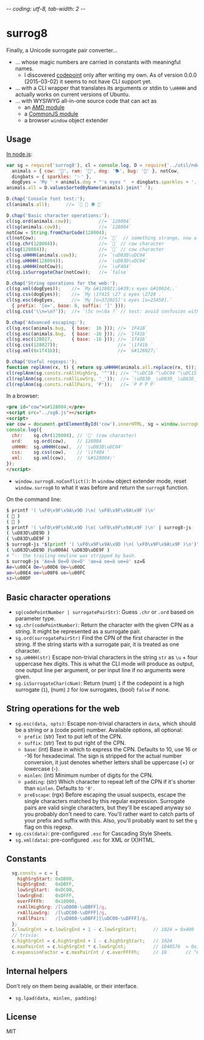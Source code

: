 -*- coding: utf-8, tab-width: 2 -*-

surrog8
=======
Finally, a Unicode surrogate pair converter…
  * … whose magic numbers are carried in constants with meaningful names.
    * I discovered [codepoint](https://www.npmjs.com/package/codepoint)
      only after writing my own. As of version 0.0.0 (2015-03-02) it seems
      to not have CLI support yet.
  * … with a CLI wrapper that translates its arguments or stdin to `\uHHHH`
    and actually works on current versions of Ubuntu.
  * … with WYSIWYG all-in-one source code that can act as
    * an [AMD module][wp-amd]
    * a [CommonJS module][wp-cjs]
    * a browser `window` object extender


Usage
-----
[In node.js](demo/animals.node.js):
```javascript
var sg = require('surrog8'), cl = console.log, D = require('../util/ndemo'),
  animals = { cow: '🐄', ram: '🐏', dog: '🐕', bug: '🐛' }, notCow,
  dingbats = { sparkles: '✨' },
  dogEyes = 'My ' + animals.dog + "'s eyes "  + dingbats.sparkles + '.';
animals.all = D.valuesSortedByName(animals).join(' ');

D.chap('Console font test:');
cl(animals.all);      //= `🐛 🐄 🐕 🐏`

D.chap('Basic character operations:');
cl(sg.ord(animals.cow));          //= `128004`
cl(sg(animals.cow));              //= `128004`
notCow = String.fromCharCode(128004);
cl(notCow);                       //= ``  // something strange, now a cow.
cl(sg.chr(128004));               //= `🐄` // cow character
cl(sg(128004));                   //= `🐄` // cow character
cl(sg.uHHHH(animals.cow));        //= `\uD83D\uDC04`
cl(sg.uHHHH(128004));             //= `\uD83D\uDC04`
cl(sg.uHHHH(notCow));             //= `\uF404`
cl(sg.isSurrogateChar(notCow));   //= `false`

D.chap('String operations for the web:');
cl(sg.xml(dogEyes));    //= `My &#128021;&#39;s eyes &#10024;.`
cl(sg.css(dogEyes));    //= `My \1f415 \27 s eyes \2728 .`
cl(sg.esc(dogEyes,      //= `My [o=372025]'s eyes [o=23450].`
  { prefix: '[o=', base: 8, suffix: ']' }));
cl(sg.css('\\n=\n?'));  //= `\5c n=\0a ?` // test: avoid confusion with \a

D.chap('Advanced escaping:');
cl(sg.esc(animals.bug,  { base:  16 })); //= `1F41B`
cl(sg.esc(animals.bug,  { base: -16 })); //= `1f41b`
cl(sg.esc(128027,       { base: -16 })); //= `1f41b`
cl(sg.css(128027));                      //= `\1f41b `
cl(sg.xml(0x1f41b));                     //= `&#128027;`

D.chap('Useful regexps:');
function replAnm(rx, t) { return sg.uHHHH(animals.all.replace(rx, t)); }
cl(replAnm(sg.consts.rxAllHighSrg, '^')); //= `^\uDC1B ^\uDC04 ^\uDC15 ^\uDC0F`
cl(replAnm(sg.consts.rxAllLowSrg, '_'));  //= `\uD83D_ \uD83D_ \uD83D_ \uD83D_`
cl(replAnm(sg.consts.rxAllPairs, 'P'));   //= `P P P P`
```

In a browser:
```html
<pre id="cow">&#128004;</pre>
<script src="../sg8.js"></script>
<script>
var cow = document.getElementById('cow').innerHTML, sg = window.surrog8;
console.log({
  chr:    sg.chr(128004), // '🐄' (cow character)
  ord:    sg.ord(cow),    // 128004
  uHHHH:  sg.uHHHH(cow),  // '\uD83D\uDC04'
  css:    sg.css(cow),    // '\1f404 '
  xml:    sg.xml(cow),    // '&#128004;'
});
</script>
```
  * `window.surrog8.noConflict()`: In `window` object extender mode,
    reset `window.surrog8` to what it was before and return the
    `surrog8` function.

On the command line:
```bash
$ printf '( \xF0\x9F\x9A\x9D )\n( \xF0\x9F\x9A\x9F )\n'
( 🚝 )
( 🚟 )
$ printf '( \xF0\x9F\x9A\x9D )\n( \xF0\x9F\x9A\x9F )\n' | surrog8-js
( \uD83D\uDE9D )
( \uD83D\uDE9F )
$ surrog8-js "$(printf '( \xF0\x9F\x9A\x9D )\n( \xF0\x9F\x9A\x9F )\n')"
( \uD83D\uDE9D )\u000A( \uD83D\uDE9F )
# ^-- the trailing newline was stripped by bash.
$ surrog8-js 'Ae=Ä Oe=Ö Ue=Ü' 'ae=ä oe=ö ue=ü' sz=ß
Ae=\u00C4 Oe=\u00D6 Ue=\u00DC
ae=\u00E4 oe=\u00F6 ue=\u00FC
sz=\u00DF
```


Basic character operations
--------------------------
* `sg(codePointNumber | surrogatePairStr)`:
  Guess `.chr` or `.ord` based on parameter type.
* `sg.chr(codePointNumber)`:
  Return the character with the given CPN as a string.
  It might be represented as a surrogate pair.
* `sg.ord(surrogatePairStr)`
  Find the CPN of the first character in the string.
  If the string starts with a surrogate pair, it is treated as one character.
* `sg.uHHHH(str)`
  Escape non-trivial characters in the string `str` as `\u` + four
  uppercase hex digits.
  This is what the CLI mode will produce as output,
  one output line per argument,
  or per input line if no arguments were given.
* `sg.isSurrogateChar(cNum)`:
  Return (num) `1` if the codepoint is a high surrogate (`1`),
  (num) `2` for low surrogates, (bool) `false` if none.

String operations for the web
-----------------------------
* `sg.esc(data, opts)`:
  Escape non-trivial characters in `data`,
  which should be a string or a (code point) number.
  Available options, all optional:
  * `prefix`: (str) Text to put left of the CPN.
  * `suffix`: (str) Text to put right of the CPN.
  * `base`: (int) Base in which to express the CPN.
    Defaults to 10, use 16 or -16 for hexadecimal.
    The sign is stripped for the actual number conversion,
    it just denotes whether letters shall be uppercase (+) or lowercase (-).
  * `minlen`: (int) Minimum number of digits for the CPN.
  * `padding`: (str) Which character to repeat left of the CPN if it's
    shorter than `minlen`. Defaults to `'0'`.
  * `preEscape`: (rgx) Before escaping the usual suspects,
    escape the single characters matched by this regular expression.
    Surrogate pairs are valid single characters, but they'll be escaped
    anyway so you probably don't need to care.
    You'll rather want to catch parts of your prefix and suffix with this.
    Also, you'll probably want to set the `g` flag on this regexp.
* `sg.css(data)`: pre-configured `.esc` for Cascading Style Sheets.
* `sg.xml(data)`: pre-configured `.esc` for XML or (X)HTML.


Constants
---------
```javascript
  sg.consts = c = {
    highSrgStart: 0xD800,
    highSrgEnd:   0xDBFF,
    lowSrgStart:  0xDC00,
    lowSrgEnd:    0xDFFF,
    overFFFFh:    0x10000,
    rxAllHighSrg: /[\uD800-\uDBFF]/g,
    rxAllLowSrg:  /[\uDC00-\uDFFF]/g,
    rxAllPairs:   /[\uD800-\uDBFF][\uDC00-\uDFFF]/g,
  };
  c.lowSrgCnt = c.lowSrgEnd + 1 - c.lowSrgStart;      // 1024 = 0x400
  // trivia:
  c.highSrgCnt = c.highSrgEnd + 1 - c.highSrgStart;   // 1024
  c.maxPairCnt = c.highSrgCnt * c.lowSrgCnt;          // 1048576  = 0x100000
  c.expansionFactor = c.maxPairCnt / c.overFFFFh;     // 16       // ^654321
```



Internal helpers
----------------
Don't rely on them being available, or their interface.
* `sg.lpad(data, minlen, padding)`


License
-------
MIT



  [wp-amd]: http://en.wikipedia.org/wiki/Asynchronous_module_definition
  [wp-cjs]: http://en.wikipedia.org/wiki/CommonJS
